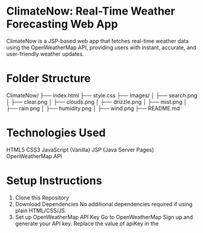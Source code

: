 # ClimateNow: Real-Time Weather Forecasting Web App
ClimateNow is a JSP-based web app that fetches real-time weather data using the OpenWeatherMap API, providing users with instant, accurate, and user-friendly weather updates.

# Folder Structure
ClimateNow/
├── index.html
├── style.css
├── images/
│   ├── search.png
│   ├── clear.png
│   ├── clouds.png
│   ├── drizzle.png
│   ├── mist.png
│   ├── rain.png
│   ├── humidity.png
│   ├── wind.png
├── README.md

# Technologies Used
HTML5
CSS3
JavaScript (Vanilla)
JSP (Java Server Pages)
OpenWeatherMap API

# Setup Instructions
1. Clone this Repository
2. Download Dependencies
No additional dependencies required if using plain HTML/CSS/JS.
3. Set up OpenWeatherMap API Key
Go to OpenWeatherMap
Sign up and generate your API key.
Replace the value of apiKey in the <script> tag:
4. Run the Application
For static setup: Simply open index.html in your browser.

# Features
Enter any city to get live weather info.
Displays temperature, humidity, and wind speed.
Dynamic weather icons based on current condition.
Shows error message for invalid city inputs.
Fully responsive for desktop and mobile.

# To-Do / Improvements
Add background video or image based on weather.
Implement geolocation-based weather fetching.
Add multi-day forecast support.
Store last searched cities in localStorage.

# Author Pavitar Ajeet Singh 
